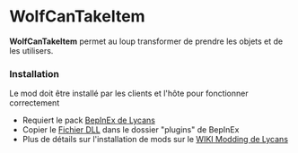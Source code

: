 # WolfCanTakeItem

**WolfCanTakeItem** permet au loup transformer de prendre les objets et de les utilisers.



### Installation
Le mod doit être installé par les clients et l'hôte pour fonctionner correctement

- Requiert le pack [BepInEx de Lycans](https://github.com/lycans-modding/BepInExPack-Lycans/releases)
- Copier le [Fichier DLL](https://github.com/LloydHawkeye/Lycans-WolfCanTakeItem/releases) dans le dossier "plugins" de BepInEx
- Plus de détails sur l'installation de mods sur le [WIKI Modding de Lycans](https://lycans-modding.github.io/LMWiki/Jouer/Installer-des-mods/)
